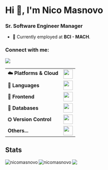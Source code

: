 <h1 align="left">Hi 👋, I'm Nico Masnovo</h1>
<h3 align="left">Sr. Software Engineer Manager</h3>

- 🏢 Currently employed at **BCI - MACH**.

<h3 align="left">Connect with me:</h3>

<a href="https://linkedin.com/in/nicolás-masnovo"><img src="https://img.shields.io/badge/LinkedIn-0077B5?style=for-the-badge&logo=linkedin&logoColor=white"></a>

<table>
    <tr>
        <td><b>☁️ Platforms & Cloud</b></td>
        <td><img height="30px" style="max-height:30px" src="https://skillicons.dev/icons?i=linux,docker"/></td>
    </tr>
    <tr>
        <td><b>📖 Languages</b></td>
        <td><img height="30px" style="max-height:30px" src="https://skillicons.dev/icons?i=bash,js,ts,c,cpp,java" /></td>
    </tr>
    <tr>
        <td><b>📖 Frontend</b></td>
        <td><img height="30px" style="max-height:30px" src="https://skillicons.dev/icons?i=astro,angular,react,electron,html,css,less,sass," /></td>
    </tr>
    <tr>
        <td><b>💾 Databases</b></td>
        <td><img height="30px" style="max-height:30px" src="https://skillicons.dev/icons?i=mongodb,mysql,postgresql" /></td>
    </tr>
    <tr>
        <td><b>⛭ Version Control</b></td>
        <td><img height="30px" style="max-height:30px" src="https://skillicons.dev/icons?i=git,github,gitlab" /></td>
    </tr>
    <tr>
        <td><b>Others...</b></td>
        <td><img height="30px" style="max-height:30px" src="https://skillicons.dev/icons?i=nodejs,express,githubactions,ps,ai"/></td>
    </tr>
</table>


## Stats
<img align="left" src="https://github-readme-stats.vercel.app/api/top-langs?username=nicomasnovo&show_icons=true&locale=en&layout=compact&theme=tokyonight" alt="nicomasnovo" />
<img align="left" src="https://github-readme-streak-stats.herokuapp.com/?user=nicomasnovo&theme=tokyonight&card_height=162" alt="nicomasnovo" />
<img align="left" src="https://github-profile-summary-cards.vercel.app/api/cards/profile-details?username=nicomasnovo&theme=tokyonight"></img>

